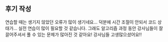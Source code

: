 ## 후기 작성
연습할 때는 생기지 않았던 오류가 많이 생기네요...
덕분에 시간 조절이 안되서 코드 상태가...
실전 연습이 많이 필요할 것 같습니다.
그래도 알고리즘 과정 동안 강사님들이 잘 끌어주셔서 풀 수 있는 문제가 많아진 것 같아요!
강사님들 고생많으셨어요!!